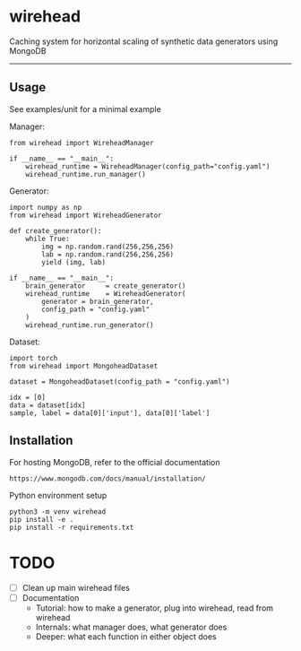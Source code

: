# wirehead #

Caching system for horizontal scaling of synthetic data generators using MongoDB

---

## Usage ## 

See examples/unit for a minimal example 

Manager:
```
from wirehead import WireheadManager

if __name__ == "__main__":
    wirehead_runtime = WireheadManager(config_path="config.yaml")
    wirehead_runtime.run_manager()
```

Generator:

```
import numpy as np
from wirehead import WireheadGenerator 

def create_generator():
    while True: 
        img = np.random.rand(256,256,256)
        lab = np.random.rand(256,256,256)
        yield (img, lab)

if __name__ == "__main__":
    brain_generator     = create_generator()
    wirehead_runtime    = WireheadGenerator(
        generator = brain_generator,
        config_path = "config.yaml" 
    )
    wirehead_runtime.run_generator()
```

Dataset:
```
import torch
from wirehead import MongoheadDataset

dataset = MongoheadDataset(config_path = "config.yaml")

idx = [0] 
data = dataset[idx]
sample, label = data[0]['input'], data[0]['label']
```

## Installation 

For hosting MongoDB, refer to the official documentation
```
https://www.mongodb.com/docs/manual/installation/
```

Python environment setup

```
python3 -m venv wirehead 
pip install -e .
pip install -r requirements.txt
```

# TODO

- [ ] Clean up main wirehead files
- [ ] Documentation
  - Tutorial: how to make a generator, plug into wirehead, read from wirehead
  - Internals: what manager does, what generator does
  - Deeper: what each function in either object does
